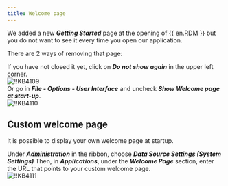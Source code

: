 ```yaml
---
title: Welcome page
---
```

We added a new ***Getting Started*** page at the opening of {{ en.RDM }} but you do not want to see it every time you open our application.  

There are 2 ways of removing that page:  

If you have not closed it yet, click on ***Do not show again*** in the upper left corner.  
![!!KB4109](https://webdevolutions.azureedge.net/docs/en/kb/KB4109.png)  
Or go in ***File - Options - User Interface*** and uncheck ***Show Welcome page at start-up***.  
![!!KB4110](https://webdevolutions.azureedge.net/docs/en/kb/KB4110.png)
## Custom welcome page
It is possible to display your own welcome page at startup.  

Under ***Administration*** in the ribbon, choose ***Data Source Settings (System Settings)*** Then, in ***Applications***, under the ***Welcome Page*** section, enter the URL that points to your custom welcome page.  
![!!KB4111](https://webdevolutions.azureedge.net/docs/en/kb/KB4111.png)
